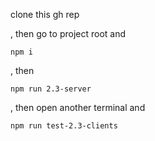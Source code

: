clone this gh rep 

, then go to project root and
```
npm i
```

, then
```
npm run 2.3-server
```

, then open another terminal and

```
npm run test-2.3-clients
```